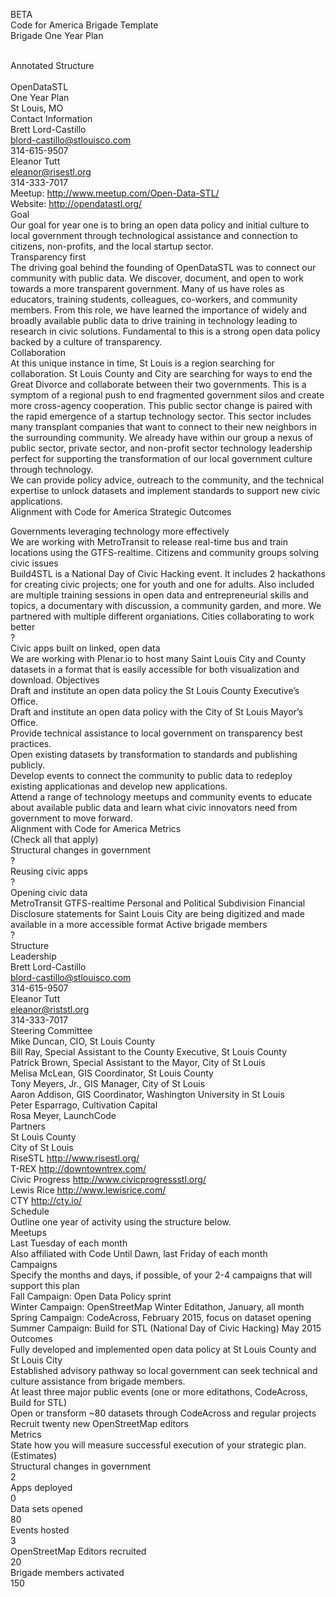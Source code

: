 BETA  
Code for America Brigade Template  
Brigade One Year Plan  
  
  
Annotated Structure  
  
OpenDataSTL  
One Year Plan  
St Louis, MO  
Contact Information  
Brett Lord-Castillo  
blord-castillo@stlouisco.com  
314-615-9507  
Eleanor Tutt  
eleanor@risestl.org  
314-333-7017  
Meetup: http://www.meetup.com/Open-Data-STL/  
Website: http://opendatastl.org/  
Goal  
Our goal for year one is to bring an open data policy and initial culture to local government through technological assistance and connection to citizens, non-profits, and the local startup sector.  
Transparency first  
The driving goal behind the founding of OpenDataSTL was to connect our community with public data. We discover, document, and open to work towards a more transparent government. Many of us have roles as educators, training students, colleagues, co-workers, and community members. From this role, we have learned the importance of widely and broadly available public data to drive training in technology leading to research in civic solutions. Fundamental to this is a strong open data policy backed by a culture of transparency.  
Collaboration  
At this unique instance in time, St Louis is a region searching for collaboration. St Louis County and City are searching for ways to end the Great Divorce and collaborate between their two governments. This is a symptom of a regional push to end fragmented government silos and create more cross-agency cooperation. This public sector change is paired with the rapid emergence of a startup technology sector. This sector includes many transplant companies that want to connect to their new neighbors in the surrounding community. We already have within our group a nexus of public sector, private sector, and non-profit sector technology leadership perfect for supporting the transformation of our local government culture through technology.   
We can provide policy advice, outreach to the community, and the technical expertise to unlock datasets and implement standards to support new civic applications.  
Alignment with Code for America Strategic Outcomes  
  
Governments leveraging technology more effectively  
We are working with MetroTransit to release real-time bus and train locations using the GTFS-realtime.
Citizens and community groups solving civic issues  
Build4STL is a National Day of Civic Hacking event. It includes 2 hackathons for creating civic projects; one for youth and one for adults. Also included are multiple training sessions in open data and entrepreneurial skills and topics, a documentary with discussion, a community garden, and more. We partnered with multiple different organiations.
Cities collaborating to work better  
?  
Civic apps built on linked, open data  
We are working with Plenar.io to host many Saint Louis City and County datasets in a format that is easily accessible for both visualization and download.
Objectives  
Draft and institute an open data policy the St Louis County Executive’s Office.  
Draft and institute an open data policy with the City of St Louis Mayor’s Office.  
Provide technical assistance to local government on transparency best practices.  
Open existing datasets by transformation to standards and publishing publicly.  
Develop events to connect the community to public data to redeploy existing applicationas and develop new applications.  
Attend a range of technology meetups and community events to educate about available public data and learn what civic innovators need from government to move forward.  
Alignment with Code for America Metrics  
(Check all that apply)  
Structural changes in government  
?  
Reusing civic apps  
?  
Opening civic data  
MetroTransit GTFS-realtime
Personal and Political Subdivision Financial Disclosure statements for Saint Louis City are being digitized and made available in a more accessible format
Active brigade members  
?  
Structure  
Leadership  
Brett Lord-Castillo  
blord-castillo@stlouisco.com  
314-615-9507  
Eleanor Tutt  
eleanor@riststl.org  
314-333-7017  
Steering Committee  
Mike Duncan, CIO, St Louis County  
Bill Ray, Special Assistant to the County Executive, St Louis County  
Patrick Brown, Special Assistant to the Mayor, City of St Louis  
Melisa McLean, GIS Coordinator, St Louis County  
Tony Meyers, Jr., GIS Manager, City of St Louis  
Aaron Addison, GIS Coordinator, Washington University in St Louis  
Peter Esparrago, Cultivation Capital  
Rosa Meyer, LaunchCode  
Partners  
St Louis County  
City of St Louis  
RiseSTL http://www.risestl.org/  
T-REX http://downtowntrex.com/  
Civic Progress http://www.civicprogressstl.org/  
Lewis Rice http://www.lewisrice.com/  
CTY http://cty.io/  
Schedule  
Outline one year of activity using the structure below.  
Meetups  
Last Tuesday of each month  
Also affiliated with Code Until Dawn, last Friday of each month  
Campaigns  
Specify the months and days, if possible, of your 2-4 campaigns that will support this plan  
Fall Campaign: Open Data Policy sprint  
Winter Campaign: OpenStreetMap Winter Editathon, January, all month  
Spring Campaign: CodeAcross, February 2015, focus on dataset opening  
Summer Campaign: Build for STL (National Day of Civic Hacking) May 2015  
Outcomes  
Fully developed and implemented open data policy at St Louis County and St Louis City  
Established advisory pathway so local government can seek technical and culture assistance from brigade members.  
At least three major public events (one or more editathons, CodeAcross, Build for STL)  
Open or transform ~80 datasets through CodeAcross and regular projects  
Recruit twenty new OpenStreetMap editors  
Metrics  
State how you will measure successful execution of your strategic plan.  
(Estimates)  
Structural changes in government  
2  
Apps deployed  
0  
Data sets opened  
80  
Events hosted  
3  
OpenStreetMap Editors recruited  
20  
Brigade members activated  
150  
  
